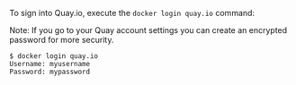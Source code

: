 To sign into Quay.io, execute the `docker login quay.io` command:

Note: If you go to your Quay account settings you can create an encrypted password for more security.

```
$ docker login quay.io
Username: myusername
Password: mypassword
```
